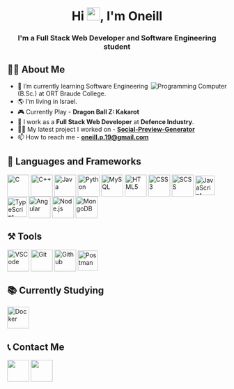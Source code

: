 <h1 align="center">Hi <a href="#"><img src="https://user-images.githubusercontent.com/66797449/153720384-ebe4addc-2296-4b09-905c-28d7752315f1.gif" width="30"></a>, I'm Oneill</h1>
<h3 align="center">I'm a Full Stack Web Developer and Software Engineering student</h3>

## 👨‍🎓 About Me

<a href="#"><img align="right" src="https://user-images.githubusercontent.com/66797449/175926578-2f4e8ce3-0df2-4c08-8469-aebe180d016c.gif" title="Programming Computer"/></a>

-   🌱 I’m currently learning Software Engineering (B.Sc.) at ORT Braude College.
-   🌎 I'm living in Israel.
-   🎮 Currently Play - **Dragon Ball Z: Kakarot**
-   🔭 I work as a **Full Stack Web Developer** at **Defence Industry**.
-   👨‍💻 My latest project I worked on - **[Social-Preview-Generator](https://github.com/Oneill19/Social-Preview-Generator)**
-   📫 How to reach me - **[oneill.p.19@gmail.com](mailto:oneill.p.19@gmail.com)**

## 🚀 Languages and Frameworks

<p align="left">
    <a href="#"><img align="center" src="https://user-images.githubusercontent.com/66797449/179549890-f7bbf94b-a6f3-4125-b324-43e01beec02f.svg" title="C" width="50"/></a>
    <a href="#"><img align="center" src="https://user-images.githubusercontent.com/66797449/179550472-43c66040-678d-43f6-9b23-a29f922edeff.svg" title="C++" width="50"/></a>
    <a href="#"><img align="center" src="https://user-images.githubusercontent.com/66797449/179539867-f24505fc-5848-4c23-b47b-78475851aec2.svg" title="Java" width="50"/></a>
    <a href="#"><img align="center" src="https://user-images.githubusercontent.com/66797449/179539903-049b7468-ca94-4485-93ee-c17a70032acb.svg" title="Python" width="50"/></a>
    <a href="#"><img align="center" src="https://user-images.githubusercontent.com/66797449/179539964-66b7b78f-3d63-493a-9bdd-6b048f7faaac.svg" title="MySQL" width="50"/></a>
    <a href="#"><img align="center" src="https://user-images.githubusercontent.com/66797449/179540009-d72560a4-a0d9-4501-998b-9d1ddffa3512.svg" title="HTML5" width="50"/></a>
    <a href="#"><img align="center" src="https://user-images.githubusercontent.com/66797449/179540036-3ec09de3-b769-4b8c-9881-0165b3140960.svg" title="CSS3" width="50"/></a>
    <a href="#"><img align="center" src="https://user-images.githubusercontent.com/66797449/179540053-c593d7d5-4af5-4b26-bad4-b6d7acb3deb0.svg" title="SCSS" width="50"/></a>
    <a href="#"><img align="center" src="https://user-images.githubusercontent.com/66797449/179543032-7541ed69-48e1-4d7c-b7b7-cbcfebc09871.svg" title="JavaScript" width="45"/></a>
    <a href="#"><img align="center" src="https://user-images.githubusercontent.com/66797449/179546054-e561cfd5-5fc0-4a72-9756-3a363bb5c75f.svg" title="TypeScript" width="45"/></a>
    <a href="#"><img align="center" src="https://user-images.githubusercontent.com/66797449/179540138-64c04df5-9133-46cf-890f-8b4ac3852fb2.svg" title="Angular" width="50"/></a>
    <a href="#"><img align="center" src="https://user-images.githubusercontent.com/66797449/179540169-5ef02758-a7bc-437d-bf61-d9699c7e21d7.svg" title="Node.js" width="50"/></a>
    <a href="#"><img align="center" src="https://user-images.githubusercontent.com/66797449/179544088-763e1c43-7aad-4749-a8c4-6692742508ee.svg" title="MongoDB" width="50"/></a>
</p>

## ⚒️ Tools

<p align="left">
    <a href="#"><img align="center" src="https://user-images.githubusercontent.com/66797449/179543596-33e3c002-5aed-42ca-89c4-77f58ac0536c.svg" title="VSCode" width="50"/></a>
    <a href="#"><img align="center" src="https://user-images.githubusercontent.com/66797449/179540318-60878969-0e77-4b0c-9e30-f86d18e7a865.svg" title="Git" width="50"/></a>
    <a href="#"><img align="center" src="https://user-images.githubusercontent.com/66797449/179540379-00a114d3-953a-4e27-a2f4-73272cf440ab.svg" title="Github" width="50"/></a>
    <a href="#"><img align="center" src="https://user-images.githubusercontent.com/66797449/179540398-29dd708f-7db0-4482-adb4-d017236f9a2b.svg" title="Postman" width="46"/></a>
</p>

## 📚 Currently Studying

<p align="left">
    <a href="#"><img align="center" src="https://user-images.githubusercontent.com/66797449/179548741-ff50e767-c3c9-42fa-9b33-8d484d2317b2.svg" title="Docker" width="50"/></a>
</p>

## 📞 Contact Me

<p align="left">
    <a href="https://www.linkedin.com/in/oneill-panker-13a739201/" target="_blank" title="Oneill's Linkedin"> <img align="center" src="https://user-images.githubusercontent.com/66797449/179542406-6a84f1d9-8cc8-400b-9f5a-918e104fdce0.svg" width="50"/></a>
    <a href="mailto:oneill.p.19@gmail.com" title="Oneill's Mail"> <img align="center" src="https://user-images.githubusercontent.com/66797449/179540482-19c0a1b3-1dc0-4a52-afc9-3491a859bd2d.svg" width="50"/></a>
</p>
